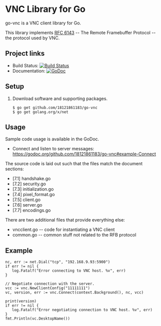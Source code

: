 # VNC Library for Go
go-vnc is a VNC client library for Go.

This library implements [RFC 6143][RFC6143] -- The Remote Framebuffer Protocol
-- the protocol used by VNC.

## Project links
* Build Status:  [![Build Status][CIStatus]][CIProject]
* Documentation: [![GoDoc][GoDocStatus]][GoDoc]

## Setup
1. Download software and supporting packages.

    ```
    $ go get github.com/18121861183/go-vnc
    $ go get golang.org/x/net
    ```

## Usage
Sample code usage is available in the GoDoc.

- Connect and listen to server messages: <https://godoc.org/github.com/18121861183/go-vnc#example-Connect>

The source code is laid out such that the files match the document sections:

- [7.1] handshake.go
- [7.2] security.go
- [7.3] initialization.go
- [7.4] pixel_format.go
- [7.5] client.go
- [7.6] server.go
- [7.7] encodings.go

There are two additional files that provide everything else:

- vncclient.go -- code for instantiating a VNC client
- common.go -- common stuff not related to the RFB protocol

## Example
 ```
nc, err := net.Dial("tcp", "192.168.9.93:5900")
if err != nil {
    log.Fatalf("Error connecting to VNC host. %v", err)
}

// Negotiate connection with the server.
vcc := vnc.NewClientConfig("11111111")
vc, version, err := vnc.Connect(context.Background(), nc, vcc)

print(version)
if err != nil {
    log.Fatalf("Error negotiating connection to VNC host. %v", err)
}
fmt.Println(vc.DesktopName())
 ```

<!--- Links -->
[RFC6143]: http://tools.ietf.org/html/rfc6143

[CIProject]: https://travis-ci.org/18121861183/go-vnc
[CIStatus]: https://travis-ci.org/18121861183/go-vnc.png?branch=master

[GoDoc]: https://godoc.org/github.com/18121861183/go-vnc
[GoDocStatus]: https://godoc.org/github.com/18121861183/go-vnc?status.svg
